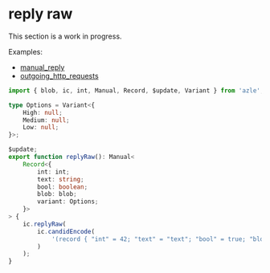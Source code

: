 # reply raw

This section is a work in progress.

Examples:

-   [manual_reply](https://github.com/demergent-labs/azle/tree/main/examples/manual_reply)
-   [outgoing_http_requests](https://github.com/demergent-labs/azle/tree/main/examples/outgoing_http_requests)

```typescript
import { blob, ic, int, Manual, Record, $update, Variant } from 'azle';

type Options = Variant<{
    High: null;
    Medium: null;
    Low: null;
}>;

$update;
export function replyRaw(): Manual<
    Record<{
        int: int;
        text: string;
        bool: boolean;
        blob: blob;
        variant: Options;
    }>
> {
    ic.replyRaw(
        ic.candidEncode(
            '(record { "int" = 42; "text" = "text"; "bool" = true; "blob" = blob "Surprise!"; "variant" = variant { Medium } })'
        )
    );
}
```
